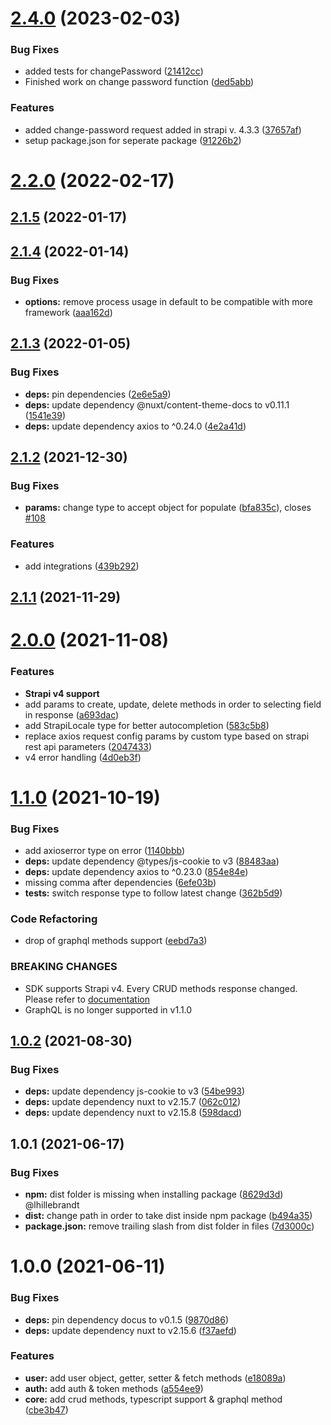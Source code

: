 # [2.4.0](https://github.com/AnnikenYT/strapi-sdk-js/compare/v2.2.0...v2.4.0) (2023-02-03)


### Bug Fixes

* added tests for changePassword ([21412cc](https://github.com/AnnikenYT/strapi-sdk-js/commit/21412ccb4a5f48b2fd685713ded60256be473af7))
* Finished work on change password function ([ded5abb](https://github.com/AnnikenYT/strapi-sdk-js/commit/ded5abb6f3453b201ae05e7f86026b2f86f28e6b))


### Features

* added change-password request added in strapi v. 4.3.3 ([37657af](https://github.com/AnnikenYT/strapi-sdk-js/commit/37657af87434b5947e7384db17de44f2b93c7083))
* setup package.json for seperate package ([91226b2](https://github.com/AnnikenYT/strapi-sdk-js/commit/91226b27a927545d742eb41e44405a41806ea13b))

# [2.2.0](https://github.com/Stun3R/strapi-sdk-js/compare/v2.1.5...v2.2.0) (2022-02-17)

## [2.1.5](https://github.com/Stun3R/strapi-sdk-js/compare/v2.1.4...v2.1.5) (2022-01-17)

## [2.1.4](https://github.com/Stun3R/strapi-sdk-js/compare/v2.1.3...v2.1.4) (2022-01-14)


### Bug Fixes

* **options:** remove process usage in default to be compatible with more framework ([aaa162d](https://github.com/Stun3R/strapi-sdk-js/commit/aaa162d53bc656a149da8d2aacc9560a42a11d55))

## [2.1.3](https://github.com/Stun3R/strapi-sdk-js/compare/v2.1.2...v2.1.3) (2022-01-05)


### Bug Fixes

* **deps:** pin dependencies ([2e6e5a9](https://github.com/Stun3R/strapi-sdk-js/commit/2e6e5a984e3c3bce226bdb0a55218d6707cc0488))
* **deps:** update dependency @nuxt/content-theme-docs to v0.11.1 ([1541e39](https://github.com/Stun3R/strapi-sdk-js/commit/1541e392bb9e70ee7cdc65fa1362358518c0d084))
* **deps:** update dependency axios to ^0.24.0 ([4e2a41d](https://github.com/Stun3R/strapi-sdk-js/commit/4e2a41d5a3ffca07cf502d488ce9caea809f4bbc))

## [2.1.2](https://github.com/Stun3R/strapi-sdk-js/compare/v2.1.1...v2.1.2) (2021-12-30)


### Bug Fixes

* **params:** change type to accept object for populate ([bfa835c](https://github.com/Stun3R/strapi-sdk-js/commit/bfa835c6d01425049f7d675f96316516d59bca5d)), closes [#108](https://github.com/Stun3R/strapi-sdk-js/issues/108)


### Features

* add integrations ([439b292](https://github.com/Stun3R/strapi-sdk-js/commit/439b2926e474c06a0e581f9af7c1ad08c5eb7282))

## [2.1.1](https://github.com/Stun3R/strapi-sdk-js/compare/v2.1.0...v2.1.1) (2021-11-29)

# [2.0.0](https://github.com/Stun3R/strapi-sdk-js/compare/v1.1.0...v2.0.0) (2021-11-08)


### Features

* **Strapi v4 support**
* add params to create, update, delete methods in order to selecting field in response ([a693dac](https://github.com/Stun3R/strapi-sdk-js/commit/a693dac21101260125db8672229644387b2ee3e4))
* add StrapiLocale type for better autocompletion ([583c5b8](https://github.com/Stun3R/strapi-sdk-js/commit/583c5b8d561426c581f31ed6d335fc322411be71))
* replace axios request config params by custom type based on strapi rest api parameters ([2047433](https://github.com/Stun3R/strapi-sdk-js/commit/2047433f93aaae9b4eaeb0c7f4b49cccfb46f770))
* v4 error handling ([4d0eb3f](https://github.com/Stun3R/strapi-sdk-js/commit/4d0eb3f50ed9796e7dd3837cd45a2d926e9679d5))

# [1.1.0](https://github.com/Stun3R/strapi-sdk-js/compare/v1.0.2...v1.1.0) (2021-10-19)


### Bug Fixes

* add axioserror type on error ([1140bbb](https://github.com/Stun3R/strapi-sdk-js/commit/1140bbb990c37e492aa8d457a1e65ff5a0ac24ed))
* **deps:** update dependency @types/js-cookie to v3 ([88483aa](https://github.com/Stun3R/strapi-sdk-js/commit/88483aa0ff841c440716bbe1014ff8a6ef58c27f))
* **deps:** update dependency axios to ^0.23.0 ([854e84e](https://github.com/Stun3R/strapi-sdk-js/commit/854e84e02cdb818a69dddfecb8c1530f791609c4))
* missing comma after dependencies ([6efe03b](https://github.com/Stun3R/strapi-sdk-js/commit/6efe03b1713c5df97a077d3c5db43022d3fcc3f6))
* **tests:** switch response type to follow latest change ([362b5d9](https://github.com/Stun3R/strapi-sdk-js/commit/362b5d911ffb9fbeb37de7678dd60b97c7dbf2f6))


### Code Refactoring

* drop of graphql methods support ([eebd7a3](https://github.com/Stun3R/strapi-sdk-js/commit/eebd7a34ddbce216ba0e8b3f5a3f95c0a0a5add5))


### BREAKING CHANGES

* SDK supports Strapi v4. Every CRUD methods response changed. Please refer to [documentation](https://strapi-sdk-js.netlify.app)
* GraphQL is no longer supported in v1.1.0

## [1.0.2](https://github.com/Stun3R/strapi-sdk-js/compare/v1.0.1...v1.0.2) (2021-08-30)


### Bug Fixes

* **deps:** update dependency js-cookie to v3 ([54be993](https://github.com/Stun3R/strapi-sdk-js/commit/54be993f1c02949fb320786bca409681eb6c9ed0))
* **deps:** update dependency nuxt to v2.15.7 ([062c012](https://github.com/Stun3R/strapi-sdk-js/commit/062c0121f63746c728f895fcf4b608e3e820826d))
* **deps:** update dependency nuxt to v2.15.8 ([598dacd](https://github.com/Stun3R/strapi-sdk-js/commit/598dacdeab43252d92405fc67882de2c00609b48))

## 1.0.1 (2021-06-17)


### Bug Fixes

* **npm:** dist folder is missing when installing package ([8629d3d](https://github.com/Stun3R/strapi-sdk-js/commit/8629d3d85f399925f1697a5ab39881f47e1fe5fa)) @lhillebrandt
* **dist:** change path in order to take dist inside npm package ([b494a35](https://github.com/Stun3R/strapi-sdk-js/commit/b494a352cb5559a8e9a2e2e931ee30a67836ef82))
* **package.json:** remove trailing slash from dist folder in files ([7d3000c](https://github.com/Stun3R/strapi-sdk-js/commit/7d3000c15f63443d03971bc510cecf86ae530983))

# 1.0.0 (2021-06-11)


### Bug Fixes

* **deps:** pin dependency docus to v0.1.5 ([9870d86](https://github.com/Stun3R/strapi-sdk-js/commit/9870d8669457bd31bfb184dcafc2e90b6fd0ecba))
* **deps:** update dependency nuxt to v2.15.6 ([f37aefd](https://github.com/Stun3R/strapi-sdk-js/commit/f37aefdebbcc9fb6bea8628c5b10c8c706dbc287))


### Features

* **user:** add user object, getter, setter & fetch methods ([e18089a](https://github.com/Stun3R/strapi-sdk-js/commit/e18089ae31446eeaff49c6e8a01250bc5cbe14ac))
* **auth:** add auth & token methods ([a554ee9](https://github.com/Stun3R/strapi-sdk-js/commit/a554ee9930f3dc87e792afaba571e84143707528))
* **core:** add crud methods, typescript support & graphql method ([cbe3b47](https://github.com/Stun3R/strapi-sdk-js/commit/cbe3b475dcdf49e3d6a37d594de2c69db8e185f3))


